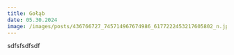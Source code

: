 ```yaml
---
title: Gołąb
date: 05.30.2024
image: /images/posts/436766727_745714967674986_6177222453217605802_n.jpg
---
```

sdfsfsdfsdf

